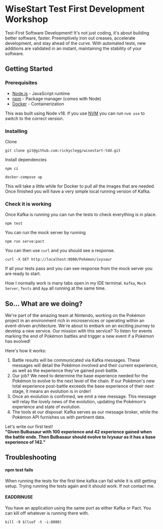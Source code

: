 # WiseStart Test First Development Workshop

Test-First Software Development! It's not just coding, it's about building better software, faster.
Preemptively iron out creases, accelerate development, and stay ahead of the curve.
With automated tests, new additions are validated in an instant, maintaining the stability of your software.

## Getting Started

### Prerequisites

* [Node.js](https://nodejs.org/en/) - JavaScript runtime
* [npm](https://www.npmjs.com/) - Package manager (comes with Node)
* [Docker](https://www.docker.com/) - Containerization

This was built using Node v18. If you use [NVM](https://github.com/nvm-sh/nvm) you can run `nvm use` to switch to the correct version.

### Installing

Clone

```
git clone git@github.com:rickyclegg/wisestart-tdd.git
```

Install dependencies

```
npm ci
```
```
docker-compose up
```
This will take a little while for Docker to pull all the images that are needed.
Once finished you will have a very simple local running version of Kafka.

### Check it is working

Once Kafka is running you can run the tests to check everything is in place.

```
npm test
```

You can run the mock server by running

```
npm run serve:pact
```
You can then use `curl` and you should see a response.

```
curl -X GET http://localhost:8080/Pokémon/ivysaur
```
If all your tests pass and you can see response from the mock server you are ready to start.

How I normally work is many tabs open in my IDE terminal. `Kafka`, `Mock Server`, `Tests` and `App` all running at the same time.

## So... What are we doing?

We're part of the amazing team at Nintendo, working on the Pokémon project in an environment rich in microservices or operating within an event-driven architecture. We're about to embark on an exciting journey to develop a new service.
Our mission with this service? To listen for events marking the end of Pokémon battles and trigger a new event if a Pokémon has evolved!

Here's how it works:
1. Battle results will be communicated via Kafka messages. These messages will detail the Pokémon involved and their current experience, as well as the experience they've gained post-battle.
2. Our job? We need to determine the base experience needed for the Pokémon to evolve to the next level of the chain. If our Pokémon's new total experience post-battle exceeds the base experience of their next stage, it means an evolution is in order!
3. Once an evolution is confirmed, we emit a new message. This message will relay the lovely news of the evolution, updating the Pokémon's experience and state of evolution.
4. The tools at our disposal: Kafka serves as our message broker, while the Pokémon API furnishes us with pertinent data.

Let's write our first test!  
**"Given Bulbasaur with 100 experience and 42 experience gained when the battle ends. Then Bulbasaur should evolve to Ivysaur as it has a base experience of 142."**

## Troubleshooting

#### npm test fails

When running the tests for the first time kafka can fail while it is still getting setup.
Trying running the tests again and it should work.
If not contact me.

#### EADDRINUSE

You have an application using the same port as either Kafka or Pact.
You can kill off whatever is running there with.

```
kill -9 $(lsof -t -i:8080)
```
